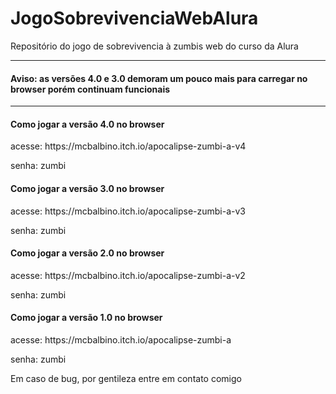 # JogoSobrevivenciaWebAlura
Repositório do jogo de sobrevivencia à zumbis web do curso da Alura

----------
<h4>Aviso: as versões 4.0 e 3.0 demoram um pouco mais para carregar no browser porém continuam funcionais</h4>

----------

<h4>Como jogar a versão 4.0 no browser</h4>
acesse: https://mcbalbino.itch.io/apocalipse-zumbi-a-v4

senha: zumbi

<h4>Como jogar a versão 3.0 no browser</h4>
acesse: https://mcbalbino.itch.io/apocalipse-zumbi-a-v3

senha: zumbi

<h4>Como jogar a versão 2.0 no browser</h4>
acesse: https://mcbalbino.itch.io/apocalipse-zumbi-a-v2

senha: zumbi

<h4>Como jogar a versão 1.0 no browser</h4>
acesse: https://mcbalbino.itch.io/apocalipse-zumbi-a

senha: zumbi

Em caso de bug, por gentileza entre em contato comigo

